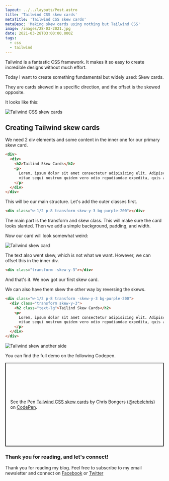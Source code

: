 ```yaml
---
layout: ../../layouts/Post.astro
title: 'Tailwind CSS skew cards'
metaTitle: 'Tailwind CSS skew cards'
metaDesc: 'Making skew cards using nothing but Tailwind CSS'
image: /images/28-03-2021.jpg
date: 2021-03-28T03:00:00.000Z
tags:
  - css
  - tailwind
---
```


Tailwind is a fantastic CSS framework. It makes it so easy to create incredible designs without much effort.

Today I want to create something fundamental but widely used: Skew cards.

They are cards skewed in a specific direction, and the offset is the skewed opposite.

It looks like this:

![Tailwind CSS skew cards](https://cdn.hashnode.com/res/hashnode/image/upload/v1616569640425/Pihsb6YTF.png)

## Creating Tailwind skew cards

We need 2 div elements and some content in the inner one for our primary skew card.

```html
<div>
  <div>
    <h2>Tailind Skew Cards</h2>
    <p>
      Lorem, ipsum dolor sit amet consectetur adipisicing elit. Adipisci ex
      vitae sequi nostrum quidem vero odio repudiandae expedita, quis aliquam?
    </p>
  </div>
</div>
```

This will be our main structure. Let's add the outer classes first.

```html
<div class="w-1/2 p-8 transform skew-y-3 bg-purple-200"></div>
```

The main part is the transform and skew class. This will make sure the card looks slanted.
Then we add a simple background, padding, and width.

Now our card will look somewhat weird:

![Tailwind skew card](https://cdn.hashnode.com/res/hashnode/image/upload/v1616569284676/aUxdu4WDP.png)

The text also went skew, which is not what we want.
However, we can offset this in the inner div.

```html
<div class="transform -skew-y-3"></div>
```

And that's it. We now got our first skew card.

We can also have them skew the other way by reversing the skews.

```html
<div class="w-1/2 p-8 transform -skew-y-3 bg-purple-200">
  <div class="transform skew-y-3">
    <h2 class="text-lg">Tailind Skew Cards</h2>
    <p>
      Lorem, ipsum dolor sit amet consectetur adipisicing elit. Adipisci ex
      vitae sequi nostrum quidem vero odio repudiandae expedita, quis aliquam?
    </p>
  </div>
</div>
```

![Tailwind skew another side](https://cdn.hashnode.com/res/hashnode/image/upload/v1616569407261/vFIzspOD7.png)

You can find the full demo on the following Codepen.

<p class="codepen" data-height="265" data-theme-id="dark" data-default-tab="result" data-user="rebelchris" data-slug-hash="vYgOmZL" style="height: 265px; box-sizing: border-box; display: flex; align-items: center; justify-content: center; border: 2px solid; margin: 1em 0; padding: 1em;" data-pen-title="Tailwind CSS skew cards">
  <span>See the Pen <a href="https://codepen.io/rebelchris/pen/vYgOmZL">
  Tailwind CSS skew cards</a> by Chris Bongers (<a href="https://codepen.io/rebelchris">@rebelchris</a>)
  on <a href="https://codepen.io">CodePen</a>.</span>
</p>
<script async src="https://cpwebassets.codepen.io/assets/embed/ei.js"></script>

### Thank you for reading, and let's connect!

Thank you for reading my blog. Feel free to subscribe to my email newsletter and connect on [Facebook](https://www.facebook.com/DailyDevTipsBlog) or [Twitter](https://twitter.com/DailyDevTips1)

